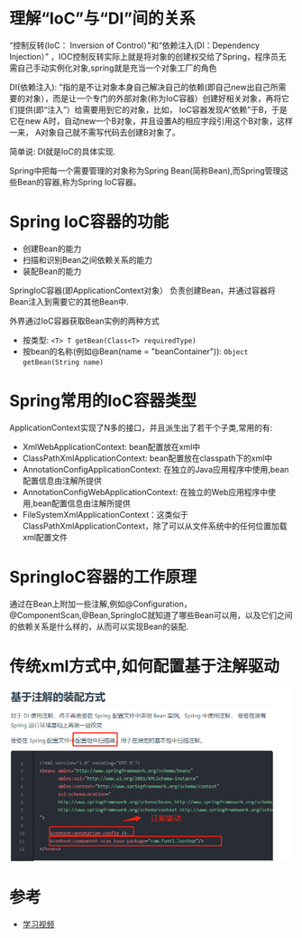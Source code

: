 # 理解“IoC”与“DI”间的关系

“控制反转(IoC： Inversion of Control）”和“依赖注入(DI：Dependency Injection）” ，IOC控制反转实际上就是将对象的创建权交给了Spring，程序员无需自己手动实例化对象,spring就是充当一个对象工厂的角色

DI(依赖注入): ”指的是不让对象本身自己解决自己的依赖(即自己new出自己所需要的对象），而是让一个专门的外部对象(称为IoC容器）创建好相关对象，再将它们提供(即“注入”）给需要用到它的对象，比如， IoC容器发现A“依赖”于B，于是它在new A时，自动new一个B对象，并且设置A的相应字段引用这个B对象，这样一来， A对象自己就不需写代码去创建B对象了。

简单说: DI就是IoC的具体实现.

Spring中把每一个需要管理的对象称为Spring Bean(简称Bean),而Spring管理这些Bean的容器,称为Spring IoC容器。

# Spring IoC容器的功能

- 创建Bean的能力
- 扫描和识别Bean之间依赖关系的能力
- 装配Bean的能力

SpringIoC容器(即ApplicationContext对象） 负责创建Bean，并通过容器将Bean注入到需要它的其他Bean中.

外界通过IoC容器获取Bean实例的两种方式

- 按类型: `<T> T getBean(Class<T> requiredType)`
- 按bean的名称(例如@Bean(name = "beanContainer")): `Object getBean(String name)`

# Spring常用的IoC容器类型

ApplicationContext实现了N多的接口，并且派生出了若干个子类,常用的有:

- XmlWebApplicationContext: bean配置放在xml中
- ClassPathXmlApplicationContext: bean配置放在classpath下的xml中    
- AnnotationConfigApplicationContext: 在独立的Java应用程序中使用,bean配置信息由注解所提供
- AnnotationConfigWebApplicationContext: 在独立的Web应用程序中使用,bean配置信息由注解所提供
- FileSystemXmlApplicationContext：这类似于ClassPathXmlApplicationContext，除了可以从文件系统中的任何位置加载xml配置文件

# SpringIoC容器的工作原理

通过在Bean上附加一些注解,例如@Configuration，@ComponentScan,@Bean,SpringIoC就知道了哪些Bean可以用，以及它们之间的依赖关系是什么样的，从而可以实现Bean的装配.

# 传统xml方式中,如何配置基于注解驱动 

![](pics/基于注解的装配方式.png)

# 参考

- [学习视频](https://www.bilibili.com/video/av69399635?p=2)